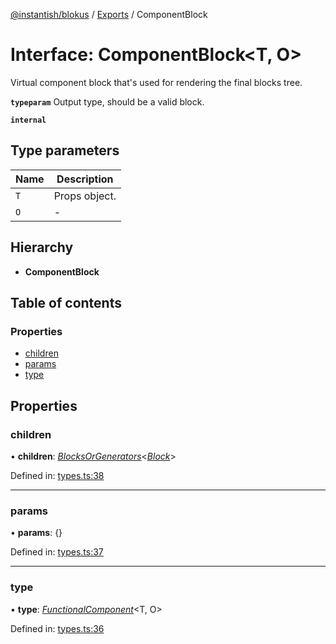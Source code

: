 [@instantish/blokus](../README.md) / [Exports](../modules.md) / ComponentBlock

# Interface: ComponentBlock<T, O\>

Virtual component block that's used for rendering the final blocks tree.

**`typeparam`** Output type, should be a valid block.

**`internal`** 

## Type parameters

Name | Description |
------ | ------ |
`T` | Props object.   |
`O` | - |

## Hierarchy

* **ComponentBlock**

## Table of contents

### Properties

- [children](componentblock.md#children)
- [params](componentblock.md#params)
- [type](componentblock.md#type)

## Properties

### children

• **children**: [*BlocksOrGenerators*](../modules.md#blocksorgenerators)<[*Block*](block.md)\>

Defined in: [types.ts:38](https://github.com/instantish/blokus/blob/f10405c/src/types.ts#L38)

___

### params

• **params**: {}

Defined in: [types.ts:37](https://github.com/instantish/blokus/blob/f10405c/src/types.ts#L37)

___

### type

• **type**: [*FunctionalComponent*](../modules.md#functionalcomponent)<T, O\>

Defined in: [types.ts:36](https://github.com/instantish/blokus/blob/f10405c/src/types.ts#L36)
